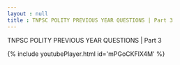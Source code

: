 ```yaml
---
layout : null
title : TNPSC POLITY PREVIOUS YEAR QUESTIONS | Part 3
---
```


TNPSC POLITY PREVIOUS YEAR QUESTIONS | Part 3



{% include youtubePlayer.html id='mPGoCKFlX4M' %}
